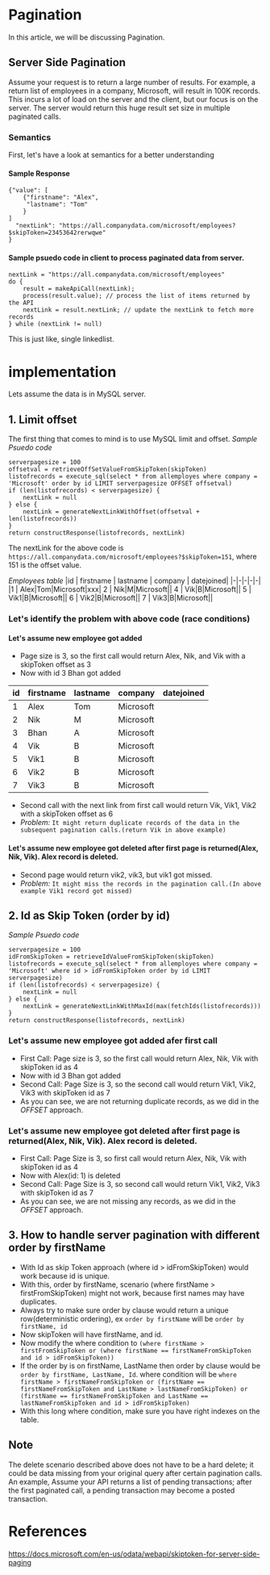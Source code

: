 # Pagination
In this article, we will be discussing Pagination.
## Server Side Pagination

Assume your request is to return a large number of results. For example, a return list of employees in a company, Microsoft, will result in 100K records. This incurs a lot of load on the server and the client, but our focus is on the server. The server would return this huge result set size in multiple paginated calls.
### Semantics
First, let's have a look at semantics for a better understanding

#### **Sample Response**
```
{"value": [
    {"firstname": "Alex",
     "lastname": "Tom"
    }
]
  "nextLink": "https://all.companydata.com/microsoft/employees?$skipToken=23453642rerwqwe"
}
```
#### **Sample psuedo code in client to process paginated data from server.**
```
nextLink = "https://all.companydata.com/microsoft/employees"
do {
    result = makeApiCall(nextLink);
    process(result.value); // process the list of items returned by the API
    nextLink = result.nextLink; // update the nextLink to fetch more records
} while (nextLink != null)
```
This is just like, single linkedlist.

# **implementation**
Lets assume the data is in MySQL server.
## 1. Limit offset
The first thing that comes to mind is to use MySQL limit and offset.
*Sample Psuedo code*
```
serverpagesize = 100
offsetval = retrieveOffSetValueFromSkipToken(skipToken)
listofrecords = execute_sql(select * from allemployes where company = 'Microsoft' order by id LIMIT serverpagesize OFFSET offsetval)
if (len(listofrecords) < serverpagesize) {
    nextLink = null
} else {
    nextLink = generateNextLinkWithOffset(offsetval + len(listofrecords))
}
return constructResponse(listofrecords, nextLink)
```
The nextLink for the above code is `https://all.companydata.com/microsoft/employees?$skipToken=151`, where 151 is the offset value.

*Employees table*
|id | firstname | lastname | company | datejoined|
|-|-|-|-|-|
|1  | Alex|Tom|Microsoft|xxx|
2  | Nik|M|Microsoft||
4  | Vik|B|Microsoft||
5  | Vik1|B|Microsoft||
6  | Vik2|B|Microsoft||
7  | Vik3|B|Microsoft||


### **Let's identify the problem with above code (race conditions)**
 #### **Let's assume new employee got added**
- Page size is 3, so the first call would return Alex, Nik, and Vik with a skipToken offset as 3
- Now with id 3 Bhan got added

|id | firstname | lastname | company | datejoined
|-|-|-|-|-|
1  | Alex|Tom|Microsoft||
2  | Nik|M|Microsoft||
3  | Bhan|A|Microsoft||
4  | Vik|B|Microsoft||
5  | Vik1|B|Microsoft||
6  | Vik2|B|Microsoft||
7  | Vik3|B|Microsoft||

- Second call with the next link from first call would return Vik, Vik1, Vik2  with a skipToken offset as 6
- *Problem:* `It might return duplicate records of the data in the subsequent pagination calls.(return Vik in above example)`

#### **Let's assume new employee got deleted after first page is returned(Alex, Nik, Vik). Alex record is deleted.**
- Second page would return vik2, vik3, but vik1 got missed.
- *Problem:* `It might miss the records in the pagination call.(In above example Vik1 record got missed)`

## 2. Id as Skip Token (order by id)
*Sample Psuedo code*
```
serverpagesize = 100
idFromSkipToken = retrieveIdValueFromSkipToken(skipToken)
listofrecords = execute_sql(select * from allemployes where company = 'Microsoft' where id > idFromSkipToken order by id LIMIT serverpagesize)
if (len(listofrecords) < serverpagesize) {
    nextLink = null
} else {
    nextLink = generateNextLinkWithMaxId(max(fetchIds(listofrecords)))
}
return constructResponse(listofrecords, nextLink)
```
### **Let's assume new employee got added afer first call**
- First Call: Page size is 3, so the first call would return Alex, Nik, Vik with skipToken id as 4
- Now with id 3 Bhan got added
- Second Call: Page Size is 3, so the second call would return Vik1, Vik2, Vik3 with skipToken id as 7
- As you can see, we are not returning duplicate records, as we did in the *OFFSET* approach.

### **Let's assume new employee got deleted after first page is returned(Alex, Nik, Vik). Alex record is deleted.**
- First Call: Page Size is 3, so first call would return Alex, Nik, Vik with skipToken id as 4
- Now with Alex(id: 1) is deleted
- Second Call: Page Size is 3, so second call would return Vik1, Vik2, Vik3 with skipToken id as 7
- As you can see, we are not missing any records, as we did in the *OFFSET* approach.

## 3. How to handle server pagination with different order by firstName
- With Id as skip Token approach (where id > idFromSkipToken) would work because id is unique.
- With this, order by firstName, scenario (where firstName > firstFromSkipToken) might not work, because first names may have duplicates.
- Always try to make sure order by clause would return a unique row(deterministic ordering), ex `order by firstName` will be `order by firstName, id`
- Now skipToken will have firstName, and id.
- Now modify the where condition to `(where firstName > firstFromSkipToken or (where firstName == firstNameFromSkipToken and id > idFromSkipToken))`
- If the order by is on firstName, LastName then order by clause would be `order by firstName, LastName, Id`.
where condition will be `where firstName > firstNameFromSkipToken or (firstName == firstNameFromSkipToken and LastName > lastNameFromSkipToken) or (firstName == firstNameFromSkipToken and LastName == lastNameFromSkipToken and id > idFromSkipToken)` 
- With this long where condition, make sure you have right indexes on the table.

## Note
The delete scenario described above does not have to be a hard delete; it could be data missing from your original query after certain pagination calls. An example, Assume your API returns a list of pending transactions; after the first paginated call, a pending transaction may become a posted transaction.


# References
https://docs.microsoft.com/en-us/odata/webapi/skiptoken-for-server-side-paging
